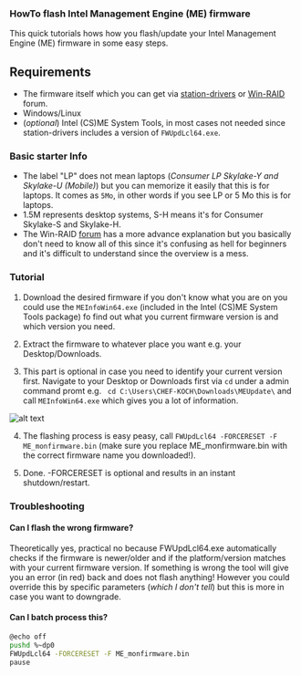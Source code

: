 ### HowTo flash Intel Management Engine (ME) firmware

This quick tutorials hows how you flash/update your Intel Management Engine (ME) firmware in some easy steps.

## Requirements
* The firmware itself which you can get via [station-drivers](https://www.station-drivers.com/index.php?option=com_remository&Itemid=352&func=select&id=88&lang=en-nz) or [Win-RAID](https://www.win-raid.com/t596f39-Intel-Management-Engine-Drivers-Firmware-amp-System-Tools.html) forum.
* Windows/Linux
* (_optional_) Intel (CS)ME System Tools, in most cases not needed since station-drivers includes a version of `FWUpdLcl64.exe`.

### Basic starter Info
- The label "LP" does not mean laptops (_Consumer LP Skylake-Y and Skylake-U (Mobile)_) but you can memorize it easily that this is for laptops. It comes as `5Mo`, in other words if you see LP or 5 Mo this is for laptops.
- 1.5M represents desktop systems, S-H means it's for Consumer Skylake-S and Skylake-H.
- The Win-RAID [forum](https://www.win-raid.com/t596f39-Intel-Management-Engine-Drivers-Firmware-amp-System-Tools.html) has a more advance explanation but you basically don't need to know all of this since it's confusing as hell for beginners and it's difficult to understand since the overview is a mess.

### Tutorial

1. Download the desired firmware if you don't know what you are on you could use the `MEInfoWin64.exe` (included in the Intel (CS)ME System Tools package) fo find out what you current firmware version is and which version you need.

2. Extract the firmware to whatever place you want e.g. your Desktop/Downloads.

3. This part is optional in case you need to identify your current version first. Navigate to your Desktop or Downloads first via `cd` under a admin command promt e.g. ` cd C:\Users\CHEF-KOCH\Downloads\MEUpdate\` and call `MEInfoWin64.exe` which gives you a lot of information.

![alt text](https://raw.githubusercontent.com/CHEF-KOCH/HowTo-flash-Intel-Management-Engine-ME-firmware/master/Screenshots/1.png)


4. The flashing process is easy peasy, call `FWUpdLcl64 -FORCERESET -F ME_monfirmware.bin` (make sure you replace ME_monfirmware.bin with the correct firmware name you downloaded!).

5. Done. -FORCERESET is optional and results in an instant shutdown/restart.

### Troubleshooting

#### Can I flash the wrong firmware? 

Theoretically yes, practical no because FWUpdLcl64.exe automatically checks if the firmware is newer/older and if the platform/version matches with your current firmware version. If something is wrong the tool will give you an error (in red) back and does not flash anything! However you could override this by specific parameters (_which I don't tell_) but this is more in case you want to downgrade.

#### Can I batch process this?

```bash
@echo off
pushd %~dp0
FWUpdLcl64 -FORCERESET -F ME_monfirmware.bin
pause
```

